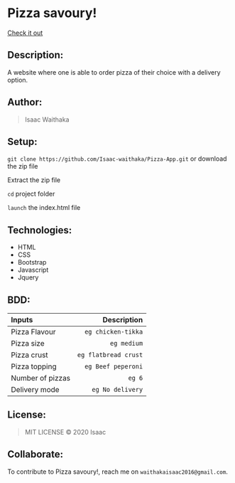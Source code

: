 # Pizza savoury!
[Check it out](https://Isaac-waithaka.github.io/Pizza-App/)


## Description:
A website where one is able to order pizza of their choice with a delivery option.

## Author:
> Isaac Waithaka

## Setup:
`git clone https://github.com/Isaac-waithaka/Pizza-App.git` or download the zip file

Extract the zip file

`cd` project folder

`launch` the index.html file

## Technologies:
* HTML
* CSS
* Bootstrap
* Javascript
* Jquery

## BDD:
| Inputs |  Description |
| :---         |          ---: |
| Pizza Flavour   | `eg chicken-tikka`|
| Pizza size     | `eg medium`   |
| Pizza crust    | `eg flatbread crust`   |
| Pizza topping    | `eg Beef peperoni`  |
| Number of pizzas   | `eg 6`   |
| Delivery mode   | `eg No delivery`   |

## License:
>MIT LICENSE &copy; 2020 Isaac

## Collaborate:
To contribute to Pizza savoury!, reach me on `waithakaisaac2016@gmail.com`.
